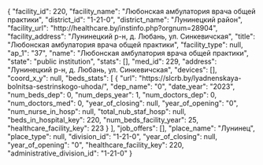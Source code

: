 {
    "facility_id": 220,
    "facility_name": "Любонская амбулатория врача общей практики",
    "district_id": "1-21-0",
    "district_name": "Лунинецкий район",
    "facility_url": "http:\/\/healthcare.by\/instinfo.php?orgnum=28904",
    "facility_address": "Лунинецкий р-н, д. Любань, ул. Синкевичская",
    "title": "Любонская амбулатория врача общей практики",
    "facility_type": null,
    "ap_1": "37",
    "name": "Любонская амбулатория врача общей практики",
    "state": "public institution",
    "stats": [],
    "med_id": 229,
    "address": "Лунинецкий р-н, д. Любань, ул. Синкевичская",
    "devices": [],
    "coord_x_y": null,
    "beds_stats": [
        {
            "url": "https:\/\/slcrb.by\/lyadnenskaya-bolnitsa-sestrinskogo-uhoda\/",
            "dep_name": "0",
            "date_year": "2023",
            "num_beds_dep": 0,
            "num_deps_year": 1,
            "num_doctors_dep": 0,
            "num_doctors_med": 0,
            "year_of_closing": null,
            "year_of_opening": "0",
            "num_nurse_in_hosp": null,
            "total_nub_staf_hosp": null,
            "beds_in_hospital_key": 220,
            "num_beds_facility_year": 25,
            "healthcare_facility_key": 223
        }
    ],
    "job_offers": [],
    "place_name": "Лунинец",
    "place_type": null,
    "division_id": "1-21-0",
    "year_of_closing": null,
    "year_of_opening": "0",
    "healthcare_facility_key": 220,
    "administrative_division_id": "1-21-0"
}